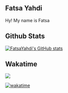 ## Fatsa Yahdi
Hy! My name is Fatsa

## Github Stats
[![FatsaYahdi's GitHub stats](https://github-readme-stats.vercel.app/api?username=fatsayahdi)](https://github.com/FatsaYahdi/)

## Wakatime
<img src="https://github-readme-stats.vercel.app/api/wakatime?username=FatsaYahdi&theme=outrun&custom_title=Fatsa%20Yahdi%27s%20Wakatime%20Stats&layout=compact&range=last_7_days&langs_count=10" />

[![wakatime](https://wakatime.com/badge/user/018c439a-a449-444c-86f0-2c62c6f38ac6.svg)](https://wakatime.com/@018c439a-a449-444c-86f0-2c62c6f38ac6)
